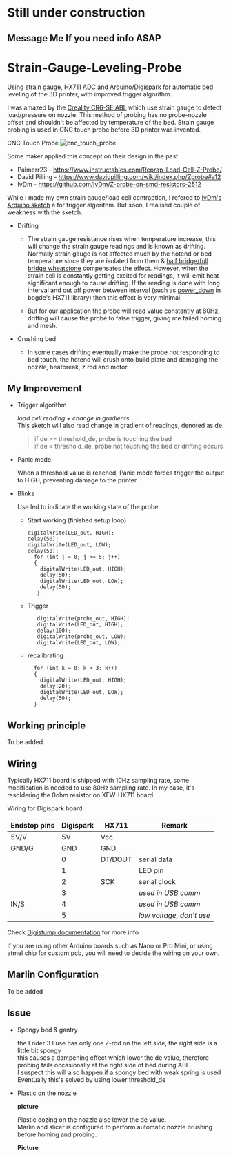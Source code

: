 # Still under construction 
## Message Me If you need info ASAP

# Strain-Gauge-Leveling-Probe
Using strain gauge, HX711 ADC and Arduino/Digispark for automatic bed leveling of the 3D printer, with improved trigger algorithm.  

I was amazed by the [Creality CR6-SE ABL](https://www.kickstarter.com/projects/3dprintmill/creality-cr-6-se-leveling-free-diy-3d-printer-kit) which use strain gauge to detect load/pressure on nozzle.
This method of probing has no probe-nozzle offset and shouldn't be affected by temperature of the bed.
Strain gauge probing is used in CNC touch probe before 3D printer was invented. 

CNC Touch Probe
![cnc_touch_probe](https://user-images.githubusercontent.com/75633795/110230715-c0df4880-7f4d-11eb-8d78-624114637688.jpg)

Some maker applied this concept on their design in the past
* Palmerr23 - https://www.instructables.com/Reprap-Load-Cell-Z-Probe/
* David Pilling - https://www.davidpilling.com/wiki/index.php/Zprobe#a12
* IvDm - https://github.com/IvDm/Z-probe-on-smd-resistors-2512

While I made my own strain gauge/load cell contraption, I refered to [IvDm's Arduino sketch](https://github.com/IvDm/Z-probe-on-smd-resistors-2512/blob/master/strain_gauge_switch_ATtiny85_V_1.1.ino) a for trigger algorithm. But soon, I realised couple of weakness with the sketch. 
* Drifting
  * The strain gauge resistance rises when temperature increase, this will change the strain gauge readings and is known as drifting. Normally strain gauge is not affected much by the hotend or bed temperature since they are isolated from them & [half bridge/full bridge wheatstone](https://www.ni.com/en-my/innovations/white-papers/06/how-is-temperature-affecting-your-strain-measurement-accuracy-.html) compensates the effect. 
However, when the strain cell is constantly getting excited for readings, it will emit heat significant enough to cause drifting. If the reading is done with long interval and cut off power between interval (such as [power_down](https://github.com/bogde/HX711/blob/master/keywords.txt) in bogde's HX711 library) then this effect is very minimal.

  * But for our application the probe will read value constantly at 80Hz, drifting will cause the probe to false trigger, giving me failed homing and mesh.  

* Crushing bed
  * In some cases drifting eventually make the probe not responding to bed touch, the hotend will crush onto build plate and damaging the nozzle, heatbreak, z rod and motor. 

## My Improvement
* Trigger algorithm

   *load cell reading + change in gradients*   
   This sketch will also read change in gradient of readings, denoted as de.   
   > if de >= threshold_de, probe is touching the bed   
   >  if de < threshold_de, probe not touching the bed or drifting occurs

* Panic mode

   When a threshold value is reached, Panic mode forces trigger the output to HIGH, preventing damage to the printer.

* Blinks

   Use led to indicate the working state of the probe
  * Start working (finished setup loop)
  
        digitalWrite(LED_out, HIGH);
        delay(50);
        digitalWrite(LED_out, LOW);
        delay(50);
          for (int j = 0; j <= 5; j++)
          {
            digitalWrite(LED_out, HIGH);
            delay(50);
            digitalWrite(LED_out, LOW);
            delay(50);
           }
  * Trigger

           digitalWrite(probe_out, HIGH);
           digitalWrite(LED_out, HIGH);
           delay(100);
           digitalWrite(probe_out, LOW);
           digitalWrite(LED_out, LOW);
  * recalibrating

          for (int k = 0; k < 3; k++)
          {
            digitalWrite(LED_out, HIGH);
            delay(20);
            digitalWrite(LED_out, LOW);
            delay(50);
          }
## Working principle
To be added

## Wiring
Typically HX711 board is shipped with 10Hz sampling rate, some modification is needed to use 80Hz sampling rate.
In my case, it's resoldering the 0ohm resistor on XFW-HX711 board. 

Wiring for Digispark board.

   |Endstop pins | Digispark | HX711 | Remark
   |--- | --------- | ----- | --
   |5V/V |  5V | Vcc | 
   |GND/G | GND | GND |  
   | | 0 | DT/DOUT | serial data
   | | 1 |  | LED pin
   | | 2 | SCK | serial clock
   | | 3 |  | *used in USB comm*
   | IN/S | 4 |  | *used in USB comm*
   | | 5 |  | *low voltage, don't use*
   
Check [Digistump documentation](http://digistump.com/wiki/digispark/quickref) for more info
  
If you are using other Arduino boards such as Nano or Pro Mini, or using atmel chip for custom pcb, you will need to decide the wiring on your own.

## Marlin Configuration
To be added

## Issue
* Spongy bed & gantry

   the Ender 3 I use has only one Z-rod on the left side, the right side is a little bit spongy  
   this causes a dampening effect which lower the de value, therefore probing fails occasionally at the right side of bed during ABL.  
   I suspect this will also happen if a spongy bed with weak spring is used  
   Eventually this's solved by using lower threshold_de
   
* Plastic on the nozzle
   
   **picture**

   Plastic oozing on the nozzle also lower the de value.  
   Marlin and slicer is configured to perform automatic nozzle brushing before homing and probing. 

   **Picture**

